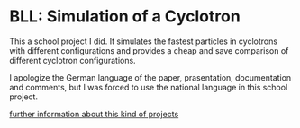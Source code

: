 BLL: Simulation of a Cyclotron
==================

This a school project I did. It simulates the fastest particles in 
cyclotrons with different configurations and provides a cheap and save
comparison of different cyclotron configurations.

I apologize the German language of the paper, prasentation, documentation 
and comments, but I was forced to use the national language in this school
project.

[further information about this kind of projects](http://www.icho-nrw.de/besLL_MSW.pdf)
